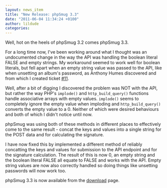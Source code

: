 ```yaml
---
layout: news_item
title: "New Release: phpSmug 3.3"
date: "2011-06-04 11:34:24 +0100"
author: lildude
categories:
---
```


Well, hot on the heels of phpSmug 3.2 comes phpSmug 3.3.

For a long time now, I've been working around what I thought was an undocumented change in the way the API was handling the boolean literal FALSE and empty strings.  My workaround seemed to work well for boolean literals, but fell apart when an empty string value was passed to the API, like when unsetting an album's password, as Anthony Humes discovered and from which I created ticket [#11](http://github.com/lildude/phpsmug/issues/11).

Well, after a bit of digging I discovered the problem was NOT with the API, but rather the way PHP's `implode()` and `http_build_query()` functions handle associative arrays with empty values. `implode()` seems to completely ignore the empty value when imploding and `http_build_query()` converts the empty value to a 0. Neither of which were desired behaviours and both of which I didn't notice until now.

phpSmug was using both of these methods in different places to effectively come to the same result - concat the keys and values into a single string for the POST data and for calculating the signature.

I have now fixed this by implemented a different method of reliably concatting the keys and values for submission to the API endpoint and for the signature calculation.  The result of this is now 0, an empty string and the boolean literal FALSE all equate to FALSE and works with the API.  Empty string values are now also correctly handled so doing things like unsetting passwords will now work too.

phpSmug 3.3 is now available from the [download](http://phpsmug.com/download) page.
